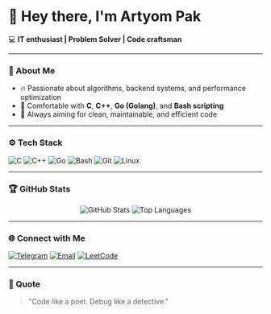 # 👋 Hey there, I'm Artyom Pak  

💻 **IT enthusiast | Problem Solver | Code craftsman**

---

### 🧠 About Me
- 🔥 Passionate about algorithms, backend systems, and performance optimization  
- 💬 Comfortable with **C**, **C++**, **Go (Golang)**, and **Bash scripting**  
- 🎯 Always aiming for clean, maintainable, and efficient code  

---

### ⚙️ Tech Stack
![C](https://img.shields.io/badge/C-00599C?style=for-the-badge&logo=c&logoColor=white)
![C++](https://img.shields.io/badge/C++-00599C?style=for-the-badge&logo=cplusplus&logoColor=white)
![Go](https://img.shields.io/badge/Go-00ADD8?style=for-the-badge&logo=go&logoColor=white)
![Bash](https://img.shields.io/badge/Bash-121011?style=for-the-badge&logo=gnu-bash&logoColor=white)
![Git](https://img.shields.io/badge/Git-F05032?style=for-the-badge&logo=git&logoColor=white)
![Linux](https://img.shields.io/badge/Linux-FCC624?style=for-the-badge&logo=linux&logoColor=black)

---

### 🏆 GitHub Stats
<p align="center">
  <img src="https://github-readme-stats.vercel.app/api?username=ArtemPak289&show_icons=true&theme=radical" alt="GitHub Stats" />
  <img src="https://github-readme-stats.vercel.app/api/top-langs/?username=ArtemPak289&layout=compact&theme=radical" alt="Top Languages" />
</p>

---

### 🌐 Connect with Me
[![Telegram](https://img.shields.io/badge/Telegram-2CA5E0?style=flat-square&logo=telegram&logoColor=white)](https://t.me/Artem20077)
[![Email](https://img.shields.io/badge/Email-333333?style=flat-square&logo=apple&logoColor=white)](mailto:artempak85@icloud.com)
[![LeetCode](https://img.shields.io/badge/LeetCode-FFA116?style=flat-square&logo=leetcode&logoColor=white)](https://leetcode.com)

---

### 💬 Quote
> "Code like a poet. Debug like a detective."
